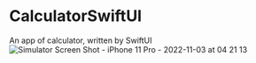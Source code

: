 # CalculatorSwiftUI
An app of calculator, written by SwiftUI
![Simulator Screen Shot - iPhone 11 Pro - 2022-11-03 at 04 21 13](https://user-images.githubusercontent.com/99097473/199614092-d5795579-4703-4358-90da-a7ba4bcbc25d.png)
